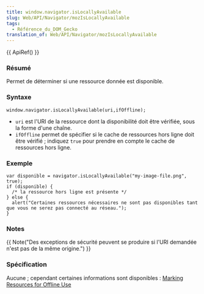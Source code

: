 ```yaml
---
title: window.navigator.isLocallyAvailable
slug: Web/API/Navigator/mozIsLocallyAvailable
tags:
  - Référence_du_DOM_Gecko
translation_of: Web/API/Navigator/mozIsLocallyAvailable
---
```

{{ ApiRef() }}

### Résumé

Permet de déterminer si une ressource donnée est disponible.

### Syntaxe

    window.navigator.isLocallyAvailable(uri,ifOffline);

- `uri` est l'URI de la ressource dont la disponibilité doit être vérifiée, sous la forme d'une chaîne.
- `ifOffline` permet de spécifier si le cache de ressources hors ligne doit être vérifié&nbsp;; indiquez `true` pour prendre en compte le cache de ressources hors ligne.

### Exemple

    var disponible = navigator.isLocallyAvailable("my-image-file.png", true);
    if (disponible) {
      /* la ressource hors ligne est présente */
    } else {
      alert("Certaines ressources nécessaires ne sont pas disponibles tant que vous ne serez pas connecté au réseau.");
    }

### Notes

{{ Note("Des exceptions de sécurité peuvent se produire si l\'URI demandée n\'est pas de la même origine.") }}

### Spécification

Aucune&nbsp;; cependant certaines informations sont disponibles&nbsp;: [Marking Resources for Offline Use](http://www.campd.org/stuff/Offline%20Cache.html)
